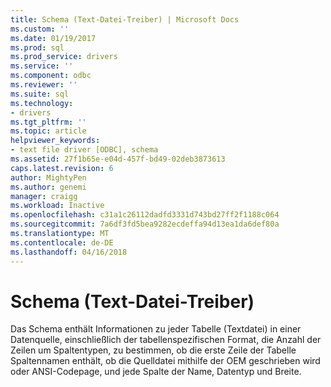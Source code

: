 ```yaml
---
title: Schema (Text-Datei-Treiber) | Microsoft Docs
ms.custom: ''
ms.date: 01/19/2017
ms.prod: sql
ms.prod_service: drivers
ms.service: ''
ms.component: odbc
ms.reviewer: ''
ms.suite: sql
ms.technology:
- drivers
ms.tgt_pltfrm: ''
ms.topic: article
helpviewer_keywords:
- text file driver [ODBC], schema
ms.assetid: 27f1b65e-e04d-457f-bd49-02deb3873613
caps.latest.revision: 6
author: MightyPen
ms.author: genemi
manager: craigg
ms.workload: Inactive
ms.openlocfilehash: c31a1c26112dadfd3331d743bd27ff2f1188c064
ms.sourcegitcommit: 7a6df3fd5bea9282ecdeffa94d13ea1da6def80a
ms.translationtype: MT
ms.contentlocale: de-DE
ms.lasthandoff: 04/16/2018
---
```

# <a name="schema-text-file-driver"></a>Schema (Text-Datei-Treiber)
Das Schema enthält Informationen zu jeder Tabelle (Textdatei) in einer Datenquelle, einschließlich der tabellenspezifischen Format, die Anzahl der Zeilen um Spaltentypen, zu bestimmen, ob die erste Zeile der Tabelle Spaltennamen enthält, ob die Quelldatei mithilfe der OEM geschrieben wird oder ANSI-Codepage, und jede Spalte der Name, Datentyp und Breite.
